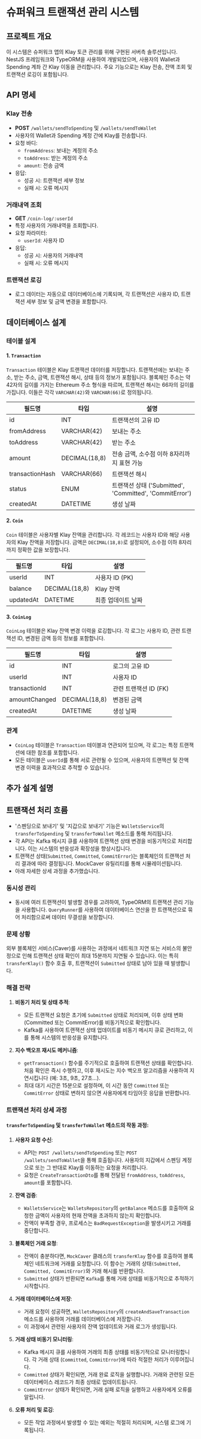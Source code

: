 # 슈퍼워크 트랜잭션 관리 시스템

## 프로젝트 개요

이 시스템은 슈퍼워크 앱의 Klay 토큰 관리를 위해 구현된 서버측 솔루션입니다. NestJS 프레임워크와 TypeORM을 사용하여 개발되었으며, 사용자의 Wallet과 Spending 계좌 간 Klay 이동을 관리합니다. 주요 기능으로는 Klay 전송, 잔액 조회 및 트랜잭션 로깅이 포함됩니다.

## API 명세

### Klay 전송

- **POST** `/wallets/sendToSpending` 및 `/wallets/sendToWallet`
- 사용자의 Wallet과 Spending 계정 간에 Klay를 전송합니다.
- 요청 바디:
  - `fromAddress`: 보내는 계정의 주소
  - `toAddress`: 받는 계정의 주소
  - `amount`: 전송 금액
- 응답:
  - 성공 시: 트랜잭션 세부 정보
  - 실패 시: 오류 메시지

### 거래내역 조회

- **GET** `/coin-log/:userId`
- 특정 사용자의 거래내역을 조회합니다.
- 요청 파라미터:
  - `userId`: 사용자 ID
- 응답:
  - 성공 시: 사용자의 거래내역
  - 실패 시: 오류 메시지

### 트랜잭션 로깅

- 로그 데이터는 자동으로 데이터베이스에 기록되며, 각 트랜잭션은 사용자 ID, 트랜잭션 세부 정보 및 금액 변경을 포함합니다.

## 데이터베이스 설계

### 테이블 설계

#### 1. `Transaction`

`Transaction` 테이블은 Klay 트랜잭션 데이터를 저장합니다. 트랜잭션에는 보내는 주소, 받는 주소, 금액, 트랜잭션 해시, 상태 등의 정보가 포함됩니다.
블록체인 주소는 약 42자의 길이를 가지는 Ethereum 주소 형식을 따르며, 트랜잭션 해시는 66자의 길이를 가집니다. 이들은 각각 `VARCHAR(42)`와 `VARCHAR(66)`로 정의됩니다.

| 필드명          | 타입          | 설명                                                    |
| --------------- | ------------- | ------------------------------------------------------- |
| id              | INT           | 트랜잭션의 고유 ID                                      |
| fromAddress     | VARCHAR(42)   | 보내는 주소                                             |
| toAddress       | VARCHAR(42)   | 받는 주소                                               |
| amount          | DECIMAL(18,8) | 전송 금액, 소수점 이하 8자리까지 표현 가능              |
| transactionHash | VARCHAR(66)   | 트랜잭션 해시                                           |
| status          | ENUM          | 트랜잭션 상태 ('Submitted', 'Committed', 'CommitError') |
| createdAt       | DATETIME      | 생성 날짜                                               |

#### 2. `Coin`

`Coin` 테이블은 사용자별 Klay 잔액을 관리합니다. 각 레코드는 사용자 ID와 해당 사용자의 Klay 잔액을 저장합니다. 금액은 `DECIMAL(18,8)`로 설정되어, 소수점 이하 8자리까지 정확한 값을 보장합니다.

| 필드명    | 타입          | 설명               |
| --------- | ------------- | ------------------ |
| userId    | INT           | 사용자 ID (PK)     |
| balance   | DECIMAL(18,8) | Klay 잔액          |
| updatedAt | DATETIME      | 최종 업데이트 날짜 |

#### 3. `CoinLog`

`CoinLog` 테이블은 Klay 잔액 변경 이력을 로깅합니다. 각 로그는 사용자 ID, 관련 트랜잭션 ID, 변경된 금액 등의 정보를 포함합니다.

| 필드명        | 타입          | 설명                  |
| ------------- | ------------- | --------------------- |
| id            | INT           | 로그의 고유 ID        |
| userId        | INT           | 사용자 ID             |
| transactionId | INT           | 관련 트랜잭션 ID (FK) |
| amountChanged | DECIMAL(18,8) | 변경된 금액           |
| createdAt     | DATETIME      | 생성 날짜             |

### 관계

- `CoinLog` 테이블은 `Transaction` 테이블과 연관되어 있으며, 각 로그는 특정 트랜잭션에 대한 참조를 포함합니다.
- 모든 테이블은 `userId`를 통해 서로 관련될 수 있으며, 사용자의 트랜잭션 및 잔액 변경 이력을 효과적으로 추적할 수 있습니다.

## 추가 설계 설명

## 트랜잭션 처리 흐름

- '스펜딩으로 보내기' 및 '지갑으로 보내기' 기능은 `WalletsService`의 `transferToSpending` 및 `transferToWallet` 메소드를 통해 처리됩니다.
- 각 API는 Kafka 메시지 큐를 사용하여 트랜잭션 상태 변경을 비동기적으로 처리합니다. 이는 시스템의 반응성과 확장성을 향상시킵니다.
- 트랜잭션 상태(`Submitted`, `Committed`, `CommitError`)는 블록체인의 트랜잭션 처리 결과에 따라 결정됩니다. MockCaver 유틸리티를 통해 시뮬레이션됩니다.
- 아래 자세한 상세 과정을 추가했습니다.

### 동시성 관리

- 동시에 여러 트랜잭션이 발생할 경우를 고려하여, TypeORM의 트랜잭션 관리 기능을 사용합니다. `QueryRunner`를 사용하여 데이터베이스 연산을 한 트랜잭션으로 묶어 처리함으로써 데이터 무결성을 보장합니다.

### 문제 상황

외부 블록체인 서비스(Caver)를 사용하는 과정에서 네트워크 지연 또는 서비스의 불안정으로 인해 트랜잭션 상태 확인이 최대 15분까지 지연될 수 있습니다. 이는 특히 `transferKlay()` 함수 호출 후, 트랜잭션이 `Submitted` 상태로 남아 있을 때 발생합니다.

### 해결 전략

1. **비동기 처리 및 상태 추적**:

   - 모든 트랜잭션 요청은 초기에 `Submitted` 상태로 처리되며, 이후 상태 변화(Committed 또는 CommitError)를 비동기적으로 확인합니다.
   - Kafka를 사용하여 트랜잭션 상태 업데이트를 비동기 메시지 큐로 관리하고, 이를 통해 시스템의 반응성을 유지합니다.

2. **지수 백오프 재시도 메커니즘**:
   - `getTransaction()` 함수를 주기적으로 호출하여 트랜잭션 상태를 확인합니다. 처음 확인은 즉시 수행하고, 이후 재시도는 지수 백오프 알고리즘을 사용하여 지연시킵니다 (예: 3초, 9초, 27초...).
   - 최대 대기 시간은 15분으로 설정하며, 이 시간 동안 `Committed` 또는 `CommitError` 상태로 변하지 않으면 사용자에게 타임아웃 응답을 반환합니다.

### 트랜잭션 처리 상세 과정

#### `transferToSpending` 및 `transferToWallet` 메소드의 작동 과정:

1. **사용자 요청 수신**:

   - API는 `POST /wallets/sendToSpending` 또는 `POST /wallets/sendToWallet`을 통해 호출됩니다. 사용자의 지갑에서 스펜딩 계정으로 또는 그 반대로 Klay를 이동하는 요청을 처리합니다.
   - 요청은 `CreateTransactionDto`를 통해 전달된 `fromAddress`, `toAddress`, `amount`를 포함합니다.

2. **잔액 검증**:

   - `WalletsService`는 `WalletsRepository`의 `getBalance` 메소드를 호출하여 요청한 금액이 사용자의 현재 잔액을 초과하지 않는지 확인합니다.
   - 잔액이 부족할 경우, 프로세스는 `BadRequestException`을 발생시키고 거래를 중단합니다.

3. **블록체인 거래 요청**:

   - 잔액이 충분하다면, `MockCaver` 클래스의 `transferKlay` 함수를 호출하여 블록체인 네트워크에 거래를 요청합니다. 이 함수는 거래의 상태`(Submitted, Committed, CommitError)`와 거래 해시를 반환합니다.
   - `Submitted` 상태가 반환되면 `Kafka`를 통해 거래 상태를 비동기적으로 추적하기 시작합니다.

4. **거래 데이터베이스에 저장**:

   - 거래 요청이 성공하면, `WalletsRepository`의 `createAndSaveTransaction` 메소드를 사용하여 거래를 데이터베이스에 저장합니다.
   - 이 과정에서 관련된 사용자의 잔액 업데이트와 거래 로그가 생성됩니다.

5. **거래 상태 비동기 모니터링**:

   - Kafka 메시지 큐를 사용하여 거래의 최종 상태를 비동기적으로 모니터링합니다. 각 거래 상태 (`Committed`, `CommitError`)에 따라 적절한 처리가 이루어집니다.
   - `Committed` 상태가 확인되면, 거래 완료 로직을 실행합니다. 거래와 관련된 모든 데이터베이스 레코드가 최종 상태로 업데이트됩니다.
   - `CommitError` 상태가 확인되면, 거래 실패 로직을 실행하고 사용자에게 오류를 알립니다.

6. **오류 처리 및 로깅**:
   - 모든 작업 과정에서 발생할 수 있는 예외는 적절히 처리되며, 시스템 로그에 기록됩니다.
